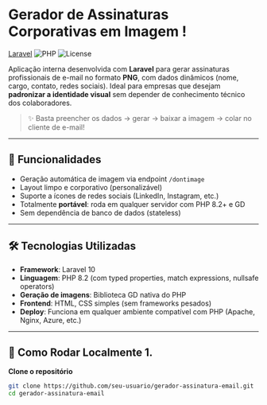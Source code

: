 # Gerador de Assinaturas Corporativas em Imagem !

[Laravel](https://img.shields.io/badge/Laravel-10.x-FF2D20?logo=laravel)
![PHP](https://img.shields.io/badge/PHP-8.2+-777BB4?logo=php)
![License](https://img.shields.io/badge/license-MIT-blue)

Aplicação interna desenvolvida com **Laravel** para gerar assinaturas profissionais de e-mail no formato **PNG**, com dados dinâmicos (nome, cargo, contato, redes sociais). Ideal para empresas que desejam **padronizar a identidade visual** sem depender de conhecimento técnico dos colaboradores.

> ✨ Basta preencher os dados → gerar → baixar a imagem → colar no cliente de e-mail!

---

## 🔧 Funcionalidades

-   Geração automática de imagem via endpoint `/dontimage`
-   Layout limpo e corporativo (personalizável)
-   Suporte a ícones de redes sociais (LinkedIn, Instagram, etc.)
-   Totalmente **portável**: roda em qualquer servidor com PHP 8.2+ e GD
-   Sem dependência de banco de dados (stateless)

---

## 🛠️ Tecnologias Utilizadas

-   **Framework**: Laravel 10
-   **Linguagem**: PHP 8.2 (com typed properties, match expressions, nullsafe operators)
-   **Geração de imagens**: Biblioteca GD nativa do PHP
-   **Frontend**: HTML, CSS simples (sem frameworks pesados)
-   **Deploy**: Funciona em qualquer ambiente compatível com PHP (Apache, Nginx, Azure, etc.)

---

## 🚀 Como Rodar Localmente 1.

**Clone o repositório**

```bash
git clone https://github.com/seu-usuario/gerador-assinatura-email.git
cd gerador-assinatura-email
```
